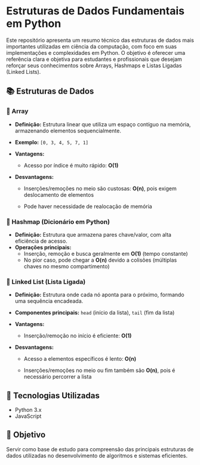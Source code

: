 # Estruturas de Dados Fundamentais em Python

Este repositório apresenta um resumo técnico das estruturas de dados mais importantes utilizadas em ciência da computação, com foco em suas implementações e complexidades em Python.
O objetivo é oferecer uma referência clara e objetiva para estudantes e profissionais que desejam reforçar seus conhecimentos sobre Arrays, Hashmaps e Listas Ligadas (Linked Lists).


## 📚 Estruturas de Dados

### 📌 Array

- **Definição:** Estrutura linear que utiliza um espaço contíguo na memória, armazenando elementos sequencialmente.
  
- **Exemplo:** `[0, 3, 4, 5, 7, 1]`
  
- **Vantagens:**
  
  - Acesso por índice é muito rápido: **O(1)**
  
- **Desvantagens:**
  
  - Inserções/remoções no meio são custosas: **O(n)**, pois exigem deslocamento de elementos
  
  - Pode haver necessidade de realocação de memória

### 📌 Hashmap (Dicionário em Python)

- **Definição:** Estrutura que armazena pares chave/valor, com alta eficiência de acesso.
- **Operações principais:**
  - Inserção, remoção e busca geralmente em **O(1)** (tempo constante)
  - No pior caso, pode chegar a **O(n)** devido a colisões (múltiplas chaves no mesmo compartimento)

### 📌 Linked List (Lista Ligada)

- **Definição:** Estrutura onde cada nó aponta para o próximo, formando uma sequência encadeada.

- **Componentes principais:** `head` (início da lista), `tail` (fim da lista)
  
- **Vantagens:**
  
  - Inserção/remoção no início é eficiente: **O(1)**
    
- **Desvantagens:**
  
  - Acesso a elementos específicos é lento: **O(n)**
    
  - Inserções/remoções no meio ou fim também são **O(n)**, pois é necessário percorrer a lista

## 🔧 Tecnologias Utilizadas

- Python 3.x
- JavaScript


## 🧠 Objetivo

Servir como base de estudo para compreensão das principais estruturas de dados utilizadas no desenvolvimento de algoritmos e sistemas eficientes.


